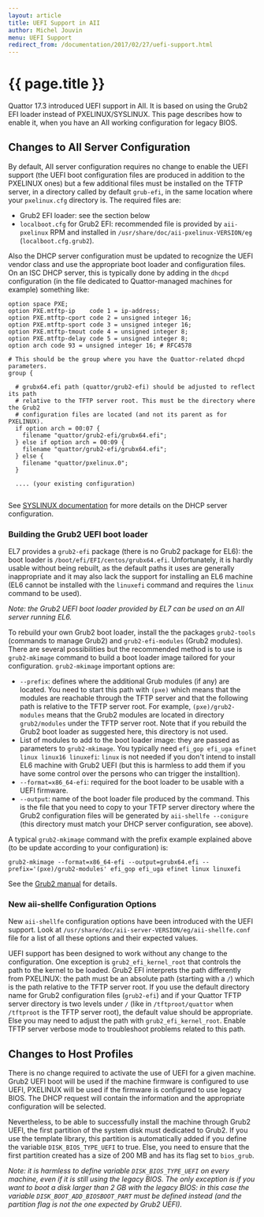 ```yaml
---
layout: article
title: UEFI Support in AII
author: Michel Jouvin
menu: UEFI Support
redirect_from: /documentation/2017/02/27/uefi-support.html
---
```


# {{ page.title }}

Quattor 17.3 introduced UEFI support in AII. It is based on using the Grub2 EFI loader instead of PXELINUX/SYSLINUX. This page describes 
how to enable it, when you have an AII working configuration for legacy BIOS.


## Changes to AII Server Configuration

By default, AII server configuration requires no change to enable the UEFI support (the UEFI boot configuration files are produced in 
addition to the PXELINUX ones) but a few additional files must be installed on the TFTP server, in a directory called by default `grub-efi`, 
in the same location where your `pxelinux.cfg` directory is. The required files are:

* Grub2 EFI loader: see the section below
* `localboot.cfg` for Grub2 EFI: recommended file is provided by `aii-pxelinux` RPM and installed in `/usr/share/doc/aii-pxelinux-VERSION/eg` 
  (`localboot.cfg.grub2`).

Also the DHCP server configuration must be updated to recognize the UEFI vendor class and use the appropriate boot loader and configuration files. 
On an ISC DHCP server, this is typically done by adding in the `dhcpd` configuration (in the file dedicated to Quattor-managed machines for 
example) something like:

```
option space PXE;
option PXE.mtftp-ip    code 1 = ip-address;
option PXE.mtftp-cport code 2 = unsigned integer 16;
option PXE.mtftp-sport code 3 = unsigned integer 16;
option PXE.mtftp-tmout code 4 = unsigned integer 8;
option PXE.mtftp-delay code 5 = unsigned integer 8;
option arch code 93 = unsigned integer 16; # RFC4578

# This should be the group where you have the Quattor-related dhcpd parameters.
group {

  # grubx64.efi path (quattor/grub2-efi) should be adjusted to reflect its path
  # relative to the TFTP server root. This must be the directory where the Grub2
  # configuration files are located (and not its parent as for PXELINUX).
  if option arch = 00:07 {
    filename "quattor/grub2-efi/grubx64.efi";
  } else if option arch = 00:09 {
    filename "quattor/grub2-efi/grubx64.efi";
  } else {
    filename "quattor/pxelinux.0";
  }

  .... (your existing configuration)
  
```

See [SYSLINUX documentation](http://www.syslinux.org/wiki/index.php?title=PXELINUX#UEFI) for more details on the DHCP server configuration.

### Building the Grub2 UEFI boot loader

EL7 provides a `grub2-efi` package (there is no Grub2 package for EL6): the boot loader is `/boot/efi/EFI/centos/grubx64.efi`. Unfortunately, it 
is hardly usable without being rebuilt, as the default paths it uses are generally inappropriate and it may also lack the support for installing 
an EL6 machine (EL6 cannot be installed with the `linuxefi` command and requires the `linux` command to be used).

*Note: the Grub2 UEFI boot loader provided by EL7 can be used on an AII server running EL6.*

To rebuild your own Grub2 boot loader, install the the packages `grub2-tools` (commands to manage Grub2) and `grub2-efi-modules` (Grub2 modules). 
There are several possibilities but the recommended method is to use is `grub2-mkimage` command to build a boot loader image tailored for your 
configuration. `grub2-mkimage` important options are:

* `--prefix`: defines where the additional Grub modules (if any) are located. You need 
  to start this path with `(pxe)` which means that the modules are reachable through 
  the TFTP server and that the following path is relative to the TFTP server root. For 
  example, `(pxe)/grub2-modules` means that the Grub2 modules are located in directory 
  `grub2/modules` under the TFTP server root. Note that if you rebuild the Grub2 boot 
  loader as suggested here, this directory is not used.
* List of modules to add to the boot loader image: they are passed as parameters to `grub2-mkimage`. 
  You typically need `efi_gop efi_uga efinet linux linux16 linuxefi`: `linux` is not needed if you 
  don't intend to install EL6 machine with Grub2 UEFI (but this is 
  harmless to add them if you have some control over the persons who can trigger the installtion).
* `--format=x86_64-efi`: required for the boot loader to be usable with a UEFI firmware.
* `--output`: name of the boot loader file produced by the command. This is the file that 
  you need to copy to your TFTP server directory where the Grub2 configuration files will be generated 
  by `aii-shellfe --conigure` (this directory must match your DHCP server configuration, see above).

A typical `grub2-mkimage` command with the prefix example explained above (to be update according to your configuration) is:

```
grub2-mkimage --format=x86_64-efi --output=grubx64.efi --prefix='(pxe)/grub2-modules' efi_gop efi_uga efinet linux linuxefi
```

See the [Grub2 manual](https://www.gnu.org/software/grub/manual/grub.html) for details.

### New aii-shellfe Configuration Options

New `aii-shellfe` configuration options have been introduced with the UEFI support. Look at 
`/usr/share/doc/aii-server-VERSION/eg/aii-shellfe.conf` file for a list of all these options 
and their expected values.

UEFI support has been designed to work without any change to the configuration. One exception 
is `grub2_efi_kernel_root` that controls the path to the kernel to be loaded. Grub2 EFI interprets 
the path differently from PXELINUX: the path must be an absolute path (starting with a `/`) which 
is the path relative to the TFTP server root. If you use the default directory name for Grub2 
configuration files (`grub2-efi`) and if your Quattor TFTP server directory is two levels under 
`/` (like in `/tftproot/quattor` when `/tftproot` is the TFTP server root), the default value should 
be appropriate. Else you may need to adjust the path with `grub2_efi_kernel_root`. Enable TFTP 
server verbose mode to troubleshoot problems related to this path.

## Changes to Host Profiles

There is no change required to activate the use of UEFI for a given machine. Grub2 UEFI boot will 
be used if the machine firmware is configured to use UEFI, PXELINUX will be used if the firmware is 
configured to use legacy BIOS. The DHCP request will contain the information and the appropriate 
configuration will be selected.

Nevertheless, to be able to successfully install the machine through Grub2 UEFI, the first partition 
of the system disk must dedicated to Grub2. If you use the template library, this partition is 
automatically added if you define the variable `DISK_BIOS_TYPE_UEFI` to true. Else, you need to 
ensure that the first partition created has a size of 200 MB and has its flag set to `bios_grub`.

*Note: it is harmless to define variable `DISK_BIOS_TYPE_UEFI` on every machine, even if it is still 
using the legacy BIOS. The only exception is if you want to boot a disk larger than 2 GB with the 
legacy BIOS: in this case the variable `DISK_BOOT_ADD_BIOSBOOT_PART` must be defined instead 
(and the partition flag is not the one expected by Grub2 UEFI).*
